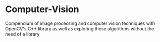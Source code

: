 # Computer-Vision

Compendium of image processing and computer vision techniques with OpenCV's C++ library as well as exploring these algorithms without the need of a library